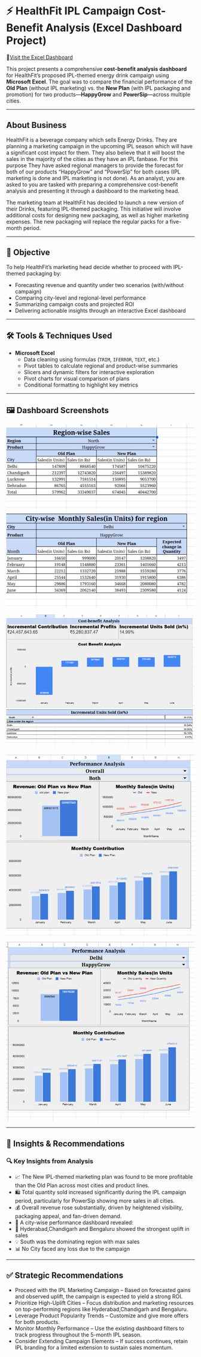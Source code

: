 # ⚡ HealthFit IPL Campaign Cost-Benefit Analysis (Excel Dashboard Project)

🔗[Visit the Excel Dashboard](https://docs.google.com/spreadsheets/d/16yvZ9S4A2Vw7U1ZAX28YdquLbbQlkAU-KeVBkXcIx7o/edit?usp=sharing)

This project presents a comprehensive **cost-benefit analysis dashboard** for HealthFit’s proposed IPL-themed energy drink campaign using **Microsoft Excel**. The goal was to compare the financial performance of the **Old Plan** (without IPL marketing) vs. the **New Plan** (with IPL packaging and promotion) for two products—**HappyGrow** and **PowerSip**—across multiple cities.

---
## About Business

HealthFit is a beverage company which sells Energy Drinks. They are planning a marketing campaign in the upcoming IPL season which will have a significant cost impact for them. They also believe that it will boost the sales in the majority of the cities as they have an IPL fanbase. For this purpose They have asked regional managers to provide the forecast for both of our products “HappyGrow” and “PowerSip” for both cases (IPL marketing is done and IPL marketing is not done). As an analyst, you are asked to you are tasked with preparing a comprehensive cost-benefit analysis and presenting it through a dashboard to the marketing head.						
						
The marketing team at HealthFit has decided to launch a new version of their Drinks, featuring IPL-themed packaging. This initiative will involve additional costs for designing new packaging, as well as higher marketing expenses. The new packaging will replace the regular packs for a five-month period.						

---
## 🎯 Objective

To help HealthFit’s marketing head decide whether to proceed with IPL-themed packaging by:

- Forecasting revenue and quantity under two scenarios (with/without campaign)
- Comparing city-level and regional-level performance
- Summarizing campaign costs and projected ROI
- Delivering actionable insights through an interactive Excel dashboard

---
## 🛠️ Tools & Techniques Used

- **Microsoft Excel**
  - Data cleaning using formulas (`TRIM`, `IFERROR`, `TEXT`, etc.)
  - Pivot tables to calculate regional and product-wise summaries
  - Slicers and dynamic filters for interactive exploration
  - Pivot charts for visual comparison of plans
  - Conditional formatting to highlight key metrics

---
## 🖼️ Dashboard Screenshots

![Region-wise Analysis](https://github.com/Deepanshu985/Health_Fit_Cost_Benefit_Analysis/blob/cf5ee0ec3bc8e7848bf9c4a1a640024fa85b3cef/output/visuals/region-wise%20analysis.png)

![Cost Benefit Analysis](https://github.com/Deepanshu985/Health_Fit_Cost_Benefit_Analysis/blob/cf5ee0ec3bc8e7848bf9c4a1a640024fa85b3cef/output/visuals/cost%20benefit%20analysis.png)

![Overall Performance Analysis](https://github.com/Deepanshu985/Health_Fit_Cost_Benefit_Analysis/blob/cf5ee0ec3bc8e7848bf9c4a1a640024fa85b3cef/output/visuals/overall%20performance%20analysis.png)

![City-wise Performance Analysis](https://github.com/Deepanshu985/Health_Fit_Cost_Benefit_Analysis/blob/cf5ee0ec3bc8e7848bf9c4a1a640024fa85b3cef/output/visuals/city-wise%20performance%20analysis.png)

---
## 🧠 Insights & Recommendations
### 🔍 Key Insights from Analysis
- 📈 The New IPL-themed marketing plan was found to be more profitable than the Old Plan across most cities and product lines.
- 🛍️ Total quantity sold increased significantly during the IPL campaign period, particularly for PowerSip showing more sales in all cities.
- 💰 Overall revenue rose substantially, driven by heightened visibility, packaging appeal, and fan-driven demand.
- 🌆 A city-wise performance dashboard revealed:
- 🚀 Hyderabad,Chandigarh and Bengaluru showed the strongest uplift in sales
- 💡 South was the dominating region with max sales
- 📊 No City faced any loss due to the campaign

---
## ✅ Strategic Recommendations
- Proceed with the IPL Marketing Campaign – Based on forecasted gains and observed uplift, the campaign is expected to yield a strong ROI.
- Prioritize High-Uplift Cities – Focus distribution and marketing resources on top-performing regions like Hyderabad,Chandigarh and Bengaluru.
- Leverage Product Popularity Trends – Customize and give more offers for both products.
- Monitor Monthly Performance – Use the existing dashboard filters to track progress throughout the 5-month IPL season.
- Consider Extending Campaign Elements – If success continues, retain IPL branding for a limited extension to sustain sales momentum.


